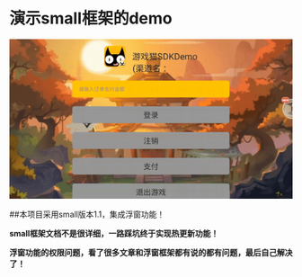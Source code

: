 # 演示small框架的demo


![MacDown logo](https://github.com/jsjxsy/gamecat/blob/master/ezgif-1-8a7fce1fb0.gif)


##本项目采用small版本1.1，集成浮窗功能！

**small框架文档不是很详细，一路踩坑终于实现热更新功能！**

**浮窗功能的权限问题，看了很多文章和浮窗框架都有说的都有问题，最后自己解决了！**
